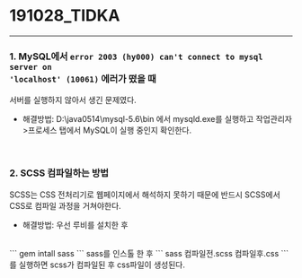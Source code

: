 # 191028_TIDKA
<hr>

### 1. MySQL에서 <code>error 2003 (hy000) can't connect to mysql server on 'localhost' (10061)</code> 에러가 떴을 때
서버를 실행하지 않아서 생긴 문제였다.
- 해결방법: D:\java0514\mysql-5.6\bin 에서 mysqld.exe를 실행하고 작업관리자>프로세스 탭에서 MySQL이 실행 중인지 확인한다.

<br>

### 2. SCSS 컴파일하는 방법
SCSS는 CSS 전처리기로 웹페이지에서 해석하지 못하기 때문에 반드시 SCSS에서 CSS로 컴파일 과정을 거쳐야한다.
- 해결방법: 우선 루비를 설치한 후 
<br>
```
gem intall sass
```
sass를 인스톨 한 후
```
sass 컴파일전.scss 컴파일후.css
```
를 실행하면 scss가 컴파일된 후 css파일이 생성된다.


